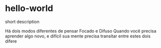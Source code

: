 # hello-world
short description

Há dois modos diferentes de pensar
Focado e Difuso
Quando você precisa aprender algo novo, e difícil  sua mente precisa transitar entre estes dois difere

